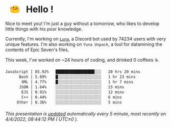 <h1>   <img src="./spoink.gif" style="vertical-align:middle;" width="30px">   Hello ! </h1>

Nice to meet you! I'm just a guy without a tomorrow, who likes to develop little things with his poor knowledge.

Currently, I'm working on <a href='https://github.com/Asgarrrr/Luna'>`Luna`</a>, a Discord bot used by 74234 users with very unique features. I'm also working on `Yuna Unpack`, a tool for datamining the contents of Epic Seven's files.

This week, I've worked on ~24 hours of coding, and drinked 0 coffees ☕.

```
JavaScript │ 85.92%   █████████████████░░░   20 hrs 20 mins
      Bash │ 5.89%    █░░░░░░░░░░░░░░░░░░░   1 hr 23 mins
       XML │ 4.77%    █░░░░░░░░░░░░░░░░░░░   1 hr 7 mins
      JSON │ 1.64%    ░░░░░░░░░░░░░░░░░░░░   23 mins
       EJS │ 0.91%    ░░░░░░░░░░░░░░░░░░░░   12 mins
       C++ │ 0.44%    ░░░░░░░░░░░░░░░░░░░░   6 mins
     Other │ 0.36%    ░░░░░░░░░░░░░░░░░░░░   5 mins
```

###### This presentation is [updated](https://github.com/Asgarrrr) automatically every 5 minute, most recently on 4/4/2022, 08:44:12 PM ( UTC±0 ).